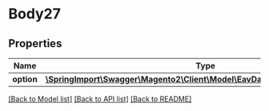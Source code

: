 # Body27

## Properties
Name | Type | Description | Notes
------------ | ------------- | ------------- | -------------
**option** | [**\SpringImport\Swagger\Magento2\Client\Model\EavDataAttributeOptionInterface**](EavDataAttributeOptionInterface.md) |  | 

[[Back to Model list]](../README.md#documentation-for-models) [[Back to API list]](../README.md#documentation-for-api-endpoints) [[Back to README]](../README.md)


